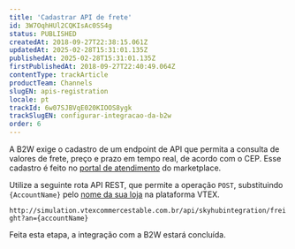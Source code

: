 ```yaml
---
title: 'Cadastrar API de frete'
id: 3W7OqhHUl2CQKIsAc0SS4g
status: PUBLISHED
createdAt: 2018-09-27T22:38:15.061Z
updatedAt: 2025-02-28T15:31:01.135Z
publishedAt: 2025-02-28T15:31:01.135Z
firstPublishedAt: 2018-09-27T22:40:49.064Z
contentType: trackArticle
productTeam: Channels
slugEN: apis-registration
locale: pt
trackId: 6w07SJBVqE020KIOOS8ygk
trackSlugEN: configurar-integracao-da-b2w
order: 6
---
```


A B2W exige o cadastro de um endpoint de API que permita a consulta de valores de frete, preço e prazo em tempo real, de acordo com o CEP. Esse cadastro é feito no [portal de atendimento](https://americanasmarketplace.com.br/login) do marketplace. 

Utilize a seguinte rota API REST, que permite a operação `POST`, substituindo `{AccountName}` pelo [nome da sua loja](/pt/tutorial/o-que-e-account-name--i0mIGLcg3QyEy8OCicEoC) na plataforma VTEX.

`http://simulation.vtexcommercestable.com.br/api/skyhubintegration/freight?an={accountName}`

Feita esta etapa, a integração com a B2W estará concluída.
